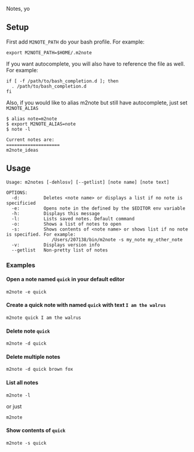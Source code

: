 Notes, yo

## Setup
First add `M2NOTE_PATH` do your bash profile. For example:
```
export M2NOTE_PATH=$HOME/.m2note
```

If you want autocomplete, you will also have to reference the file as well. For example:
```
if [ -f /path/to/bash_completion.d ]; then
  . /path/to/bash_completion.d
fi
```

Also, if you would like to alias m2note but still have autocomplete, just set `M2NOTE_ALIAS`
```
$ alias note=m2note
$ export M2NOTE_ALIAS=note
$ note -l

Current notes are:
====================
m2note_ideas
```

## Usage
```
Usage: m2notes [-dehlosv] [--getlist] [note name] [note text]

OPTIONS:
  -d:         Deletes <note name> or displays a list if no note is specificied
  -e:         Opens note in the defined by the $EDITOR env variable
  -h:         Displays this message
  -l:         Lists saved notes. Default command
  -o:         Shows a list of notes to open
  -s:         Shows contents of <note name> or shows list if no note is specified. For example:
                 /Users/207138/bin/m2note -s my_note my_other_note
  -v:         Displays version info
  --getlist   Non-pretty list of notes
```

### Examples
#### Open a note named `quick` in your default editor
```
m2note -e quick
```

#### Create a quick note with named `quick` with text `I am the walrus`
```
m2note quick I am the walrus
```

#### Delete note `quick`

```
m2note -d quick
```

#### Delete multiple notes

```
m2note -d quick brown fox
```

#### List all notes
```
m2note -l
```
or just
```
m2note
```

#### Show contents of `quick`
```
m2note -s quick
```
